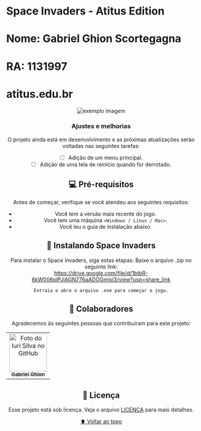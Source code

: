 # Space Invaders - Atitus Edition

 # Nome: Gabriel Ghion Scortegagna
 # RA: 1131997
 # atitus.edu.br

<center> <img src="https://img001.prntscr.com/file/img001/IBvVcjGwTXyf-IfV-YTWXA.png" alt="exemplo imagem"> <center/>

### Ajustes e melhorias

O projeto ainda está em desenvolvimento e as próximas atualizações serão voltadas nas seguintes tarefas:

- [ ] Adição de um menu principal.
- [ ] Adição de uma tela de reinício quando for derrotado.

## 💻 Pré-requisitos

Antes de começar, verifique se você atendeu aos seguintes requisitos:
* Você tem a versão mais recente do jogo.
* Você tem uma máquina `<Windows / Linux / Mac>`.
* Você leu o guia de instalação abaixo.

## 🚀 Instalando Space Invaders

Para instalar o Space Invaders, siga estas etapas:
Baixe o arquivo .zip no seguinte link: </br> https://drive.google.com/file/d/1btbR-6kW006plPJiAGN776aADOGmisl3/view?usp=share_link

```
Extraia e abra o arquivo .exe para começar o jogo.
```

## 🤝 Colaboradores

Agradecemos às seguintes pessoas que contribuíram para este projeto:

<table>
  <tr>
    <td align="center">
      <a href="#">
        <img src="https://avatars.githubusercontent.com/u/83769003?v=4" width="100px;" alt="Foto do Iuri Silva no GitHub"/><br>
        <sub>
          <b>Gabriel Ghion</b>
        </sub>
      </a>
    </td>
</table>


## 📝 Licença

Esse projeto está sob licença. Veja o arquivo [LICENÇA](LICENSE.md) para mais detalhes.

[⬆ Voltar ao topo](#space-invaders)<br>
